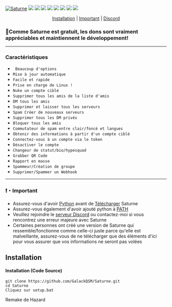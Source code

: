 <p align= center</p><a href="https://discord.gg/saturnetools" target="_blank"><img src="https://i.imgur.com/q5UIfBk.png" alt="Saturne"></a>
<a href="https://discord.gg/saturnetools" target="_blank"><img src="https://img.shields.io/discord/918257651392061500.svg?logo=discord&colorB=7289DA"></a>
<a href="https://paypal.me/GalackQSM?country.x=FR&locale.x=fr_FR" target="_blank"><img src="https://img.shields.io/badge/paypal-donation-blue.svg"></a>
<img src="https://img.shields.io/github/languages/top/GalackQSM/Saturne?style=flat-square" </a>
<img src="https://img.shields.io/github/last-commit/GalackQSM/Saturne?style=flat-square" </a>
<img src="https://img.shields.io/github/license/GalackQSM/Saturne?style=flat-square" </a>
<img src="https://img.shields.io/github/downloads/GalackQSM/Saturne/total?color=%23daff00&label=Downloads&style=flat-square" </a>
<img src="https://img.shields.io/github/stars/GalackQSM/Saturne?color=%23daff00&label=Stars&style=flat-square" </a>
<img src="https://img.shields.io/github/forks/GalackQSM/Saturne?color=%23daff00&label=Forks&style=flat-square" </a>
</p>
<p align="center">
<a href="https://github.com/GalackQSM/Saturne#installation">Installation</a> |
<a href="https://github.com/GalackQSM/Saturne#Important">Important</a> |
<a href="https://discord.gg/saturnetools">Discord</a>
</p>

### 🌟Comme Saturne est gratuit, les dons sont vraiment appréciables et maintiennent le développement!

---

### Caractéristiques
* ` Beaucoup d'options`
* `Mise à jour automatique`
* `Facile et rapide`
* `Prise en charge de Linux !`
* `Nuke un compte ciblé`
* `Supprimer tous les amis de la liste d'amis`
* `DM tous les amis `
* `Supprimer et laisser tous les serveurs`
* `Spam Créer de nouveaux serveurs`
* `Supprimer tous les DM privés`
* `Bloquer tous les amis`
* `Commutateur de spam entre clair/foncé et langues`
* `Obtenir des informations à partir d'un compte ciblé`
* `Connectez-vous à un compte via le token`
* `Désactiver le compte`
* `Changeur de statut/bio/hypesquad`
* `Grabber QR Code`
* `Rapport en masse`
* `Spammeur/Création de groupe`
* `Supprimer/Spammer un Webhook`

---

### ❗・Important
* Assurez-vous d'avoir [Python](https://www.python.org/downloads/) avant de [Télécharger](https://github.com/GalackQSM/Saturne/archive/refs/heads/master.zip) Saturne
* Assurez-vous également d'avoir ajouté python à [PATH](https://datatofish.com/add-python-to-windows-path/)
* Veuillez rejoindre le [serveur Discord](https://discord.gg/saturnetools) ou contactez-moi si vous rencontrez une erreur majeure avec Saturne
* Certaines personnes ont créé une version de Saturne qui ressemble/fonctionne comme celle-ci juste parce qu'elle est malveillante, assurez-vous de ne télécharger que des éléments d'ici pour vous assurer que vos informations ne seront pas volées

## Installation 

#### Installation (Code Source)
```
git clone https://github.com/GalackQSM/Saturne.git
cd Saturne
Cliquez sur setup.bat
```
Remake de Hazard
